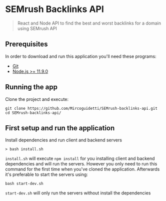 SEMrush Backlinks API
===

> React and Node API to find the best and worst backlinks for a domain using SEMrush API

## Prerequisites

In order to download and run this application you'll need these programs:
- [Git](https://git-scm.com/)
- [Node.js >= 11.9.0](https://nodejs.org/en/)

## Running the app

Clone the project and execute:

```
git clone https://github.com/Mircoguidetti/SEMrush-backlinks-api.git
cd SEMrush-backlinks-api/
```

## First setup and  run the application

Install dependencies and run client and backend servers

```
> bash install.sh
```

`install.sh` will execute `npm install` for you installing client and backend dependencies and will run the servers. However you only need to run this command  for the first time when you've cloned the application. Afterwards it's preferable to start the servers using:

```
bash start-dev.sh
```

`start-dev.sh` will only run the servers without install the dependencies 


